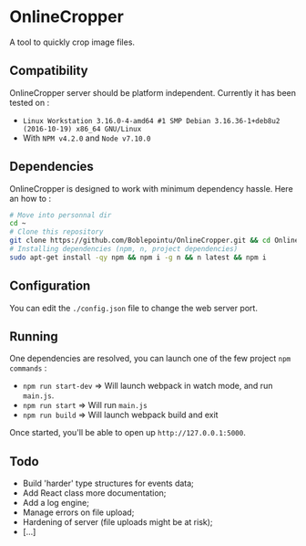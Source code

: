 # OnlineCropper
A tool to quickly crop image files.

## Compatibility

OnlineCropper server should be platform independent. Currently it has been tested on :
-  `Linux Workstation 3.16.0-4-amd64 #1 SMP Debian 3.16.36-1+deb8u2 (2016-10-19) x86_64 GNU/Linux`
  - With `NPM v4.2.0` and `Node v7.10.0`

## Dependencies

OnlineCropper is designed to work with minimum dependency hassle. Here an how to :

```bash
# Move into personnal dir
cd ~
# Clone this repository
git clone https://github.com/Boblepointu/OnlineCropper.git && cd OnlineCropper
# Installing dependencies (npm, n, project dependencies)
sudo apt-get install -qy npm && npm i -g n && n latest && npm i
```

## Configuration

You can edit the `./config.json` file to change the web server port.

## Running

One dependencies are resolved, you can launch one of the few project `npm commands` :
- `npm run start-dev` => Will launch webpack in watch mode, and run `main.js`.
- `npm run start` => Will run `main.js`
- `npm run build` => Will launch webpack build and exit

Once started, you'll be able to open up `http://127.0.0.1:5000`.

## Todo

- Build 'harder' type structures for events data;
- Add React class more documentation;
- Add a log engine;
- Manage errors on file upload;
- Hardening of server (file uploads might be at risk);
- [...]
